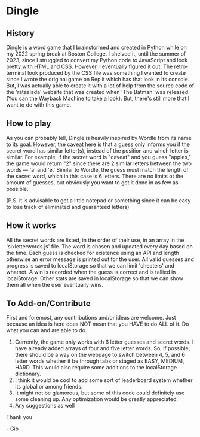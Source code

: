 # Dingle
## History
Dingle is a word game that I brainstormed and created in Python while on my 2022 spring break at Boston College.
I shelved it, until the summer of 2023, since I struggled to convert my Python code to JavaScript and look pretty with HTML and CSS.
However, I eventually figured it out.
The retro-terminal look produced by the CSS file was something I wanted to create since I wrote the original game on Replit which has that look in its console.
But, I was actually able to create it with a lot of help from the source code of the 'rataalada' website that was created when 'The Batman' was released. (You can the Wayback Machine to take a look).
But, there's still more that I want to do with this game.

## How to play
As you can probably tell, Dingle is heavily inspired by Wordle from its name to its goal.
However, the caveat here is that a guess only informs you if the secret word has similar letter(s), instead of the position and which letter is similar.
For example, if the secret word is "caveat" and you guess "apples," the game would return "2" since there are 2 similar letters between the two words — 'a' and 'e.'
Similar to Wordle, the guess must match the length of the secret word, which in this case is 6 letters.
There are no limits ot the amount of guesses, but obviously you want to get it done in as few as possible.

(P.S. it is advisable to get a little notepad or something since it can be easy to lose track of eliminated and guaranteed letters)

## How it works
All the secret words are listed, in the order of their use, in an array in the 'sixletterwords.js' file.
The word is chosen and updated every day based on the time.
Each guess is checked for existence using an API and length otherwise an error message is printed out for the user.
All valid guesses and progress is saved to localStorage so that we can limit 'cheaters' and whatnot.
A win is recorded when the guess is correct and is tallied in localStorage.
Other stats are saved in localStorage so that we can show them all when the user eventually wins.

## To Add-on/Contribute
First and foremost, any contributions and/or ideas are welcome.
Just because an idea is here does NOT mean that you HAVE to do ALL of it.
Do what you can and are able to do.

1) Currently, the game only works with 6 letter guesses and secret words. I have already added arrays of four and five letter words. So, if possible, there should be a way on the webpage to switch between 4, 5, and 6 letter words whether it be through tabs or staged as EASY, MEDIUM, HARD. This would also require some additions to the localStorage dictionary.
2) I think it would be cool to add some sort of leaderboard system whether its global or among friends.
3) It might not be glamorous, but some of this code could definitely use some cleaning up. Any optimization would be greatly appreciated.
4) Any suggestions as well


Thank you

\- Gio
#
